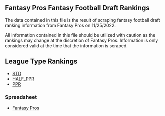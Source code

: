 ## Fantasy Pros Fantasy Football Draft Rankings

The data contained in this file is the result of scraping fantasy football draft ranking information from Fantasy Pros on 11/25/2022.

All information contained in this file should be utilized with caution as the rankings may change at the discretion of Fantasy Pros. Information is only considered valid at the time that the information is scraped.

## League Type Rankings

- [STD](FantasyProsFootballDraftSTD.md)
- [HALF_PPR](FantasyProsFootballDraftHALF_PPR.md)
- [PPR](FantasyProsFootballDraftPPR.md)

### Spreadsheet

- [Fantasy Pros](FantasyProsFootballDraft.xlsx)